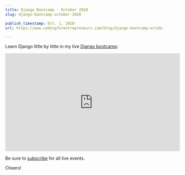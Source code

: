 ```yaml
---
title: Django Bootcamp - October 2020
slug: django-bootcamp-october-2020

publish_timestamp: Oct. 1, 2020
url: https://www.codingforentrepreneurs.com/blog/django-bootcamp-october-2020/

---
```


Learn Django little by little in my live [Django bootcamp](https://www.youtube.com/playlist?list=PLEsfXFp6DpzT-1RVQVsL7C2XGMeQzfqAL):

<iframe width="560" height="315" src="https://www.youtube.com/embed/videoseries?list=PLEsfXFp6DpzT-1RVQVsL7C2XGMeQzfqAL" frameborder="0" allow="accelerometer; autoplay; clipboard-write; encrypted-media; gyroscope; picture-in-picture" allowfullscreen></iframe>

Be sure to [subscribe](https://cfe.sh/youtube) for all live events.

Cheers!